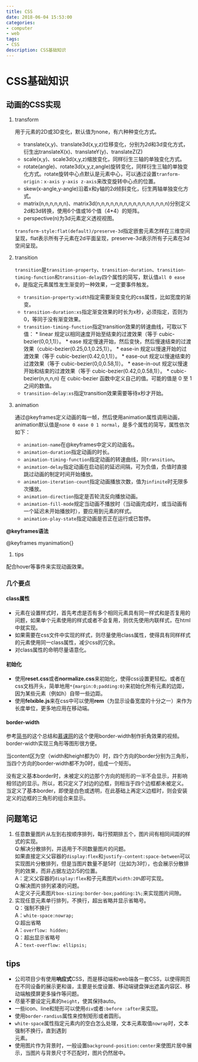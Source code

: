 ```yaml
---
title: CSS
date: 2018-06-04 15:53:00
categories: 
- computer
- web
tags: 
- CSS
description: CSS基础知识
---   
```



# CSS基础知识

## 动画的CSS实现

1.  transform

    用于元素的2D或3D变化，默认值为none，有六种种变化方式。

    * translate(x,y)、translate3d(x,y,z)位移变化，分别为2d和3d变化方式，衍生出translateX(x)、translateY(y)、translateZ(Z)
    * scale(x,y)、scale3d(x,y,z)缩放变化，同样衍生三轴的单独变化方式。
    * rotate(angle)、rotate3d(x,y,z,angle)旋转变化，同样衍生三轴的单独变化方式。rotate旋转中心点默认是元素中心，可以通过设置`tranform-origin：x-axis y-axis z-axis`来改变旋转中心点的位置。
    * skew(x-angle,y-angle)沿着x和y轴的2d倾斜变化，衍生两轴单独变化方式。
    * matrix(n,n,n,n,n,n)、matrix3d(n,n,n,n,n,n,n,n,n,n,n,n,n,n,n,n)分别定义2d和3d转换，使用6个值或16个值（4*4）的矩阵。
    * perspective(n)为3d元素定义透视视图。

    `transform-style:flat(default)/preserve-3d`指定嵌套元素怎样在三维空间呈现，flat表示所有子元素在2d平面呈现，preserve-3d表示所有子元素在3d空间呈现。

2.  transition

    `transition`是`transition-property`、`transition-duration`、`transition-timing-function`和`transition-delay`四个属性的简写，默认值`all 0 ease 0`，是指定元素属性发生渐变的一种效果，一定要事件触发。

    * `transition-property:width`指定需要渐变变化的css属性，比如宽度的渐变。
    * `transition-duration:xs`指定渐变效果的时长为x秒，必须指定，否则为0，等同于没有渐变效果。
    * `transition-timing-function`指定transition效果的转速曲线，可取以下值：
          * linear 规定以相同速度开始至结束的过渡效果（等于 cubic-bezier(0,0,1,1)）。
          * ease 规定慢速开始，然后变快，然后慢速结束的过渡效果（cubic-bezier(0.25,0.1,0.25,1)）。
          * ease-in 规定以慢速开始的过渡效果（等于 cubic-bezier(0.42,0,1,1)）。
          * ease-out 规定以慢速结束的过渡效果（等于 cubic-bezier(0,0,0.58,1)）。
          * ease-in-out 规定以慢速开始和结束的过渡效果（等于 cubic-bezier(0.42,0,0.58,1)）。
          * cubic-bezier(n,n,n,n) 在 cubic-bezier 函数中定义自己的值。可能的值是 0 至 1 之间的数值。
    * `transition-delay:xs`指定transition效果需要等待x秒才开始。

3.  animation

    通过@keyframes定义动画的每一帧，然后使用animation属性调用动画，animation默认值是`none 0 ease 0 1 normal`，是多个属性的简写，属性依次如下：

    * `animation-name`在@keyframes中定义的动画名。
    * `animation-duration`指定动画的时长。
    * `animation-timing-function`指定动画的转速曲线，同`transition`。
    * `animation-delay`指定动画在启动前的延迟间隔，可为负值，负值时直接跳过动画的制定时间开始播放。
    * `animation-iteration-count`指定动画播放次数，值为`infinite`时无限多次播放。
    * `animation-direction`指定是否轮流反向播放动画。
    * `animation-fill-mode`规定当动画不播放时（当动画完成时，或当动画有一个延迟未开始播放时），要应用到元素的样式。
    * `animation-play-state`指定动画是否正在运行或已暂停。

**@keyframes语法**

@keyframes myanimation{}

1.  tips

配合hover等事件来实现动画效果。

### 几个要点

#### class属性

* 元素在设置样式时，首先考虑是否有多个相同元素具有同一样式和是否复用的问题，如果单个元素使用的样式或者不会复用，则优先使用内联样式，在html中就实现。
* 如果需要在css文件中实现的样式，则尽量使用class属性，使得具有同样样式的元素使用同一class属性，减少css的冗余。
* 对class属性的命明尽量语意化。

#### 初始化

* 使用**reset.css**或者**normalize.css**来初始化，使得css设置更轻松。或者在css文档开头，简单地用`*{margin:0;padding:0}`来初始化所有元素的边距，因为某些元素（例如h）自带一些边距。
* 使用**felxible.js**来在css中可以使用**rem**（为显示设备宽度的十分之一）来作为长度单位，更多地应用在移动端。

#### border-width

参考[简书](https://www.jianshu.com/p/63fdbd7fdc9b)的这个总结和[慕课网](https://www.imooc.com/video/6858)的这个使用border-width制作折角效果的视频。border-width实现三角形等图形很方便。

当content区为空（width和height都为0）时，四个方向的border分别为三角形，当四个方向的border-width都不为0时，组成一个矩形。

没有定义基本border时，未被定义的边那个方向的矩形的一半不会显示，并影响相邻边的显示。所以，若只定义了对边的边框，则相当于四个边框都未被定义。  
当定义了基本border，即使是白色或透明，在此基础上再定义边框时，则会安装定义的边框的三角形的组合来显示。

## 问题笔记

1.  任意数量图片从左到右按顺序排列，每行预期排五个，图片间有相同间距的样式的实现。  
    Q:解决分散排列，并适用于不同数量图片的问题。  
    如果直接定义父容器的`display:flex`和`justify-content:space-between`可以实现图片分散排列，但是当图片数量不是5时（比如为3时），也会展示分散排列的效果，而非占据左边2/5的位置。  
    A：定义父容器的`display:flex`和子元素图片`width:20%`即可实现。  
    Q:解决图片排列紧凑的问题。  
    A:定义子元素图片`box-sizing:border-box;padding:1%;`来实现图片间隙。
2.  实现任意元素单行排列，不换行，超出省略并显示省略号。  
    Q：强制不换行  
    A：`white-space:nowrap;`  
    Q:超出省略  
    A：`overflow: hidden;`  
    Q：超出显示省略号  
    A：`text-overflow: ellipsis;`

## tips

* 公司项目少有使用**响应式**CSS，而是移动端和web端各一套CSS，以使得网页在不同设备的展示更和谐，主要是长度设置、移动端键盘弹出遮盖内容区、移动端触摸屏更多操作等问题。
* 尽量不要设定元素的`height`，使其保持auto。
* 一些icon、line和矩形可以使用`div`或者`:before :after`来实现。
* 使用`border-randius`属性来控制矩形或者圆形。
* `white-space`属性指定元素内的空白怎么处理，文本元素取值`nowrap`时，文本强制不换行，直到遇到  
  元素。
* 使用图片作为背景时，一般设置`background-position:center`来使图片居中展示，当图片与背景尺寸不匹配时，图片仍然居中。
